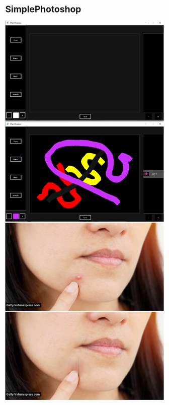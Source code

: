 # SimplePhotoshop

<img src="./imgs/Editor.PNG">
<img src="./imgs/Brush.PNG">
<img src="./imgs/acne.jpg">
<img src="./imgs/smoothed_acne.png">
